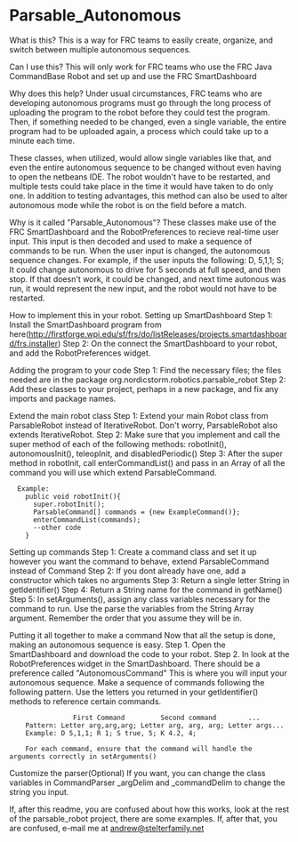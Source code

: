 Parsable_Autonomous
===================

What is this?
  This is a way for FRC teams to easily create, organize, and switch between multiple autonomous sequences.

Can I use this? 
  This will only work for FRC teams who use the FRC Java CommandBase Robot
  and set up and use the FRC SmartDashboard

Why does this help?
  Under usual circumstances, FRC teams who are developing autonomous programs must go through the long process of
  uploading the program to the robot before they could test the program. Then, if something needed to be changed, even
  a single variable, the entire program had to be uploaded again, a process which could take up to a minute each time.
  
  These classes, when utilized, would allow single variables like that, and even the entire autonomous sequence
  to be changed without even having to open the netbeans IDE. The robot wouldn't have to be restarted, and multiple tests
  could take place in the time it would have taken to do only one. In addition to testing advantages, this method can also
  be used to alter autonomous mode while the robot is on the field before a match.

Why is it called "Parsable_Autonomous"?
  These classes make use of the FRC SmartDashboard and the RobotPreferences to recieve real-time user input. This input
  is then decoded and used to make a sequence of commands to be run. When the user input is changed, the autonomous sequence
  changes.
  For example, if the user inputs the following:
  D, 5,1,1; S;
  It could change autonomous to drive for 5 seconds at full speed, and then stop.
  If that doesn't work, it could be changed, and next time autonous was run, it would represent the new input,
  and the robot would not have to be restarted.
  
How to implement this in your robot.
  Setting up SmartDashboard
    Step 1: Install the SmartDashboard program from here(http://firstforge.wpi.edu/sf/frs/do/listReleases/projects.smartdashboard/frs.installer)
    Step 2: On the connect the SmartDashboard to your robot, and add the RobotPreferences widget.
    
  Adding the program to your code
    Step 1: Find the necessary files; the files needed are in the package org.nordicstorm.robotics.parsable_robot
    Step 2: Add these classes to your project, perhaps in a new package, and fix any imports and package names.
  
  Extend the main robot class
    Step 1: Extend your main Robot class from ParsableRobot instead of IterativeRobot. Don't worry, ParsableRobot also extends IterativeRobot.
    Step 2: Make sure that you implement and call the super method of each of the following methods:
      robotInit(), autonomousInit(), teleopInit, and disabledPeriodic()
    Step 3: After the super method in robotInit, call enterCommandList() and pass in an Array of all the command you will use
      which extend ParsableCommand.
      
      Example:
        public void robotInit(){
          super.robotInit();
          ParsableCommand[] commands = {new ExampleCommand()};
          enterCommandList(commands);
          --other code
        }
      
  Setting up commands
    Step 1: Create a command class and set it up however you want the command to behave, extend ParsableCommand instead of Command
    Step 2: If you dont already have one, add a constructor which takes no arguments
    Step 3: Return a single letter String in getIdentifier()
    Step 4: Return a String name for the command in getName()
    Step 5: In setArguments(), assign any class variables necessary for the command to run. Use the parse the variables from
      the String Array argument. Remember the order that you assume they will be in.
    
  Putting it all together to make a command
    Now that all the setup is done, making an autonomous sequence is easy.
      Step 1. Open the SmartDashboard and download the code to your robot.
      Step 2. In look at the RobotPreferences widget in the SmartDashboard. There should be a preference called "AutonomousCommand"
        This is where you will input your autonomous sequence.
      Make a sequence of commands following the following pattern. Use the letters you returned in your getIdentifier() methods to reference certain commands.
       
                    First Command         Second command        ...
        Pattern: Letter arg,arg,arg; Letter arg, arg, arg; Letter args...
        Example: D 5,1,1; R 1; S true, 5; K 4.2, 4;
        
        For each command, ensure that the command will handle the arguments correctly in setArguments()
        
  Customize the parser(Optional)
    If you want, you can change the class variables in CommandParser _argDelim and _commandDelim to change the string you input.
  
  If, after this readme, you are confused about how this works, look at the rest of the parsable_robot project, there are some examples.
  If, after that, you are confused, e-mail me at andrew@stelterfamily.net
    
  
  
